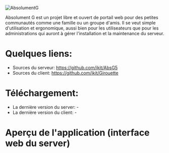 ![AbsolumentG](https://raw.githubusercontent.com/REGOVAR/Regovar/master/logo/logotitle.color.png)


Absolument G est un projet libre et ouvert de portail web pour des petites communautés comme une famille ou un groupe d'amis. Il se veut simple d'utilisation et ergonomique, aussi bien pour les utiliseateurs que pour les administrations qui auront à gérer l'installation et la maintenance du serveur.



# Quelques liens:
 * Sources du serveur: https://github.com/ikit/AbsG5
 * Sources du client: https://github.com/ikit/Girouette


# Téléchargement:
 * La dernière version du server: -
 * La dernière version du client: -


# Aperçu de l'application (interface web du server)

